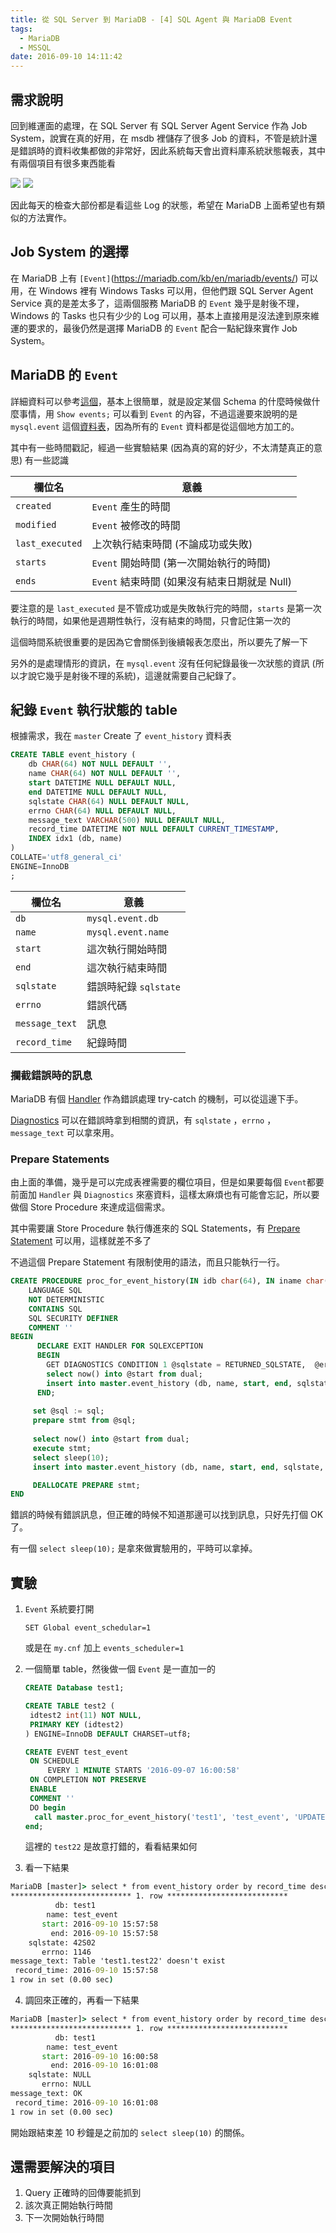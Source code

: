 ```yaml
---
title: 從 SQL Server 到 MariaDB - [4] SQL Agent 與 MariaDB Event
tags:
  - MariaDB
  - MSSQL
date: 2016-09-10 14:11:42
---
```


## 需求說明
回到維運面的處理，在 SQL Server 有 SQL Server Agent Service 作為 Job System，說實在真的好用，在 msdb 裡儲存了很多 Job 的資料，不管是統計還是錯誤時的資料收集都做的非常好，因此系統每天會出資料庫系統狀態報表，其中有兩個項目有很多東西能看

<img src="https://raw.githubusercontent.com/sujunmin/sujunmin.github.com/master/test/SQLServerAgentLog_1.png" />
<img src="https://raw.githubusercontent.com/sujunmin/sujunmin.github.com/master/test/SQLServerAgentLog_2.png" /> 

因此每天的檢查大部份都是看這些 Log 的狀態，希望在 MariaDB 上面希望也有類似的方法實作。

## Job System 的選擇
在 MariaDB 上有 `[Event]`(https://mariadb.com/kb/en/mariadb/events/) 可以用，在 Windows 裡有 Windows Tasks 可以用，但他們跟 SQL Server Agent Service 真的是差太多了，這兩個服務 MariaDB 的 `Event` 幾乎是射後不理，Windows 的 Tasks 也只有少少的 Log 可以用，基本上直接用是沒法達到原來維運的要求的，最後仍然是選擇 MariaDB 的 `Event` 配合一點紀錄來實作 Job System。

## MariaDB 的 `Event`
詳細資料可以參考[這個](https://mariadb.com/kb/en/mariadb/events/)，基本上很簡單，就是設定某個 Schema 的什麼時候做什麼事情，用 `Show events;` 可以看到 `Event` 的內容，不過這邊要來說明的是 `mysql.event` 這個[資料表](https://mariadb.com/kb/en/mariadb/mysqlevent-table/)，因為所有的 `Event` 資料都是從這個地方加工的。

其中有一些時間戳記，經過一些實驗結果 (因為真的寫的好少，不太清楚真正的意思) 有一些認識

|  欄位名              | 意義                                              | 
|---------------------|--------------------------------------------------|
| `created`       | `Event` 產生的時間                             |
| `modified`      | `Event` 被修改的時間                           |
| `last_executed` | 上次執行結束時間 (不論成功或失敗)                     |
| `starts`        | `Event` 開始時間 (第一次開始執行的時間)           |
| `ends`          | `Event` 結束時間 (如果沒有結束日期就是 Null)      |

要注意的是 `last_executed` 是不管成功或是失敗執行完的時間，`starts` 是第一次執行的時間，如果他是週期性執行，沒有結束的時間，只會記住第一次的

這個時間系統很重要的是因為它會關係到後續報表怎麼出，所以要先了解一下

另外的是處理情形的資訊，在 `mysql.event` 沒有任何紀錄最後一次狀態的資訊 (所以才說它幾乎是射後不理的系統)，這邊就需要自己紀錄了。 

## 紀錄 `Event` 執行狀態的 table
根據需求，我在 `master` Create 了 `event_history` 資料表

```sql
CREATE TABLE event_history (
    db CHAR(64) NOT NULL DEFAULT '',
    name CHAR(64) NOT NULL DEFAULT '',
    start DATETIME NULL DEFAULT NULL,
    end DATETIME NULL DEFAULT NULL,
    sqlstate CHAR(64) NULL DEFAULT NULL,
    errno CHAR(64) NULL DEFAULT NULL,
    message_text VARCHAR(500) NULL DEFAULT NULL,
    record_time DATETIME NOT NULL DEFAULT CURRENT_TIMESTAMP,
    INDEX idx1 (db, name)
)
COLLATE='utf8_general_ci'
ENGINE=InnoDB
;
```

|  欄位名              | 意義                                              | 
|---------------------|--------------------------------------------------|
| `db`            | `mysql.event.db`                             |
| `name`          | `mysql.event.name`                           |
| `start`         | 這次執行開始時間                                    |
| `end`           | 這次執行結束時間                                    |
| `sqlstate`      | 錯誤時紀錄 `sqlstate`                          |
| `errno`         | 錯誤代碼                                           |
| `message_text`  | 訊息                                              |
| `record_time`   | 紀錄時間                                           |

### 攔截錯誤時的訊息
MariaDB 有個 [Handler](https://mariadb.com/kb/en/mariadb/declare-handler/) 作為錯誤處理 try-catch 的機制，可以從這邊下手。

[Diagnostics](https://mariadb.com/kb/en/mariadb/get-diagnostics/) 可以在錯誤時拿到相關的資訊，有 `sqlstate` ，`errno` ，`message_text` 可以拿來用。

### Prepare Statements
由上面的準備，幾乎是可以完成表裡需要的欄位項目，但是如果要每個 `Event`都要前面加 `Handler` 與 `Diagnostics` 來塞資料，這樣太麻煩也有可能會忘記，所以要做個 Store Procedure 來達成這個需求。

其中需要讓 Store Procedure 執行傳進來的 SQL Statements，有 [Prepare Statement](https://mariadb.com/kb/en/mariadb/prepare-statement/) 可以用，這樣就差不多了

不過這個 Prepare Statement 有限制使用的語法，而且只能執行一行。

```sql
CREATE PROCEDURE proc_for_event_history(IN idb char(64), IN iname char(64), IN sql TEXT)
    LANGUAGE SQL
    NOT DETERMINISTIC
    CONTAINS SQL
    SQL SECURITY DEFINER
    COMMENT ''
BEGIN
      DECLARE EXIT HANDLER FOR SQLEXCEPTION
      BEGIN
        GET DIAGNOSTICS CONDITION 1 @sqlstate = RETURNED_SQLSTATE,  @errno = MYSQL_ERRNO, @text = MESSAGE_TEXT;
        select now() into @start from dual;
        insert into master.event_history (db, name, start, end, sqlstate, errno, message_text) values (idb, iname, @start, now(), @sqlstate, @errno, @text);
      END;
     
     set @sql := sql;
     prepare stmt from @sql;
    
     select now() into @start from dual;
     execute stmt;
     select sleep(10);
     insert into master.event_history (db, name, start, end, sqlstate, errno, message_text) values (idb, iname, @start, now(), NULL, NULL, 'OK');

     DEALLOCATE PREPARE stmt;
END
```

錯誤的時候有錯誤訊息，但正確的時候不知道那邊可以找到訊息，只好先打個 OK 了。

有一個 `select sleep(10);` 是拿來做實驗用的，平時可以拿掉。

## 實驗

1. `Event` 系統要打開

   `SET Global event_schedular=1`
   
   或是在 `my.cnf` 加上 `events_scheduler=1`
2. 一個簡單 table，然後做一個 `Event` 是一直加一的
   ```sql
   CREATE Database test1;

   CREATE TABLE test2 (
    idtest2 int(11) NOT NULL,
    PRIMARY KEY (idtest2)
   ) ENGINE=InnoDB DEFAULT CHARSET=utf8;

   CREATE EVENT test_event
    ON SCHEDULE
        EVERY 1 MINUTE STARTS '2016-09-07 16:00:58'
    ON COMPLETION NOT PRESERVE
    ENABLE
    COMMENT ''
    DO begin
     call master.proc_for_event_history('test1', 'test_event', 'UPDATE test1.test22 SET idtest2 = idtest2 + 1');
   end;

   ```
   這裡的 `test22` 是故意打錯的，看看結果如何
3. 看一下結果
```cmd
MariaDB [master]> select * from event_history order by record_time desc limit 1\G
*************************** 1. row ***************************
          db: test1
        name: test_event
       start: 2016-09-10 15:57:58
         end: 2016-09-10 15:57:58
    sqlstate: 42S02
       errno: 1146
message_text: Table 'test1.test22' doesn't exist
 record_time: 2016-09-10 15:57:58
1 row in set (0.00 sec)
```
4. 調回來正確的，再看一下結果
```cmd
MariaDB [master]> select * from event_history order by record_time desc limit 1\G
*************************** 1. row ***************************
          db: test1
        name: test_event
       start: 2016-09-10 16:00:58
         end: 2016-09-10 16:01:08
    sqlstate: NULL
       errno: NULL
message_text: OK
 record_time: 2016-09-10 16:01:08
1 row in set (0.00 sec)
```
開始跟結束差 10 秒鐘是之前加的 `select sleep(10)` 的關係。

## 還需要解決的項目

1. Query 正確時的回傳要能抓到
2. 該次真正開始執行時間
3. 下一次開始執行時間

